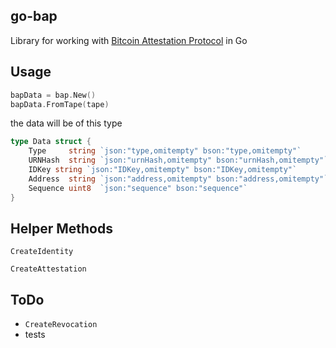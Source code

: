 ## go-bap

Library for working with [Bitcoin Attestation Protocol](https://github.com/icellan/bap) in Go

## Usage

```go
bapData = bap.New()
bapData.FromTape(tape)
```

the data will be of this type

```go
type Data struct {
	Type     string `json:"type,omitempty" bson:"type,omitempty"`
	URNHash  string `json:"urnHash,omitempty" bson:"urnHash,omitempty"`
	IDKey string `json:"IDKey,omitempty" bson:"IDKey,omitempty"`
	Address  string `json:"address,omitempty" bson:"address,omitempty"`
	Sequence uint8  `json:"sequence" bson:"sequence"`
}
```

## Helper Methods

`CreateIdentity`

`CreateAttestation`

## ToDo

- `CreateRevocation`
- tests
